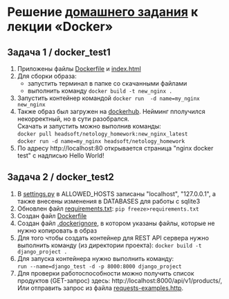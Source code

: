 # Решение [домашнего задания](https://github.com/netology-code/py-homeworks-web/tree/new/1.3-docker) к лекции «Docker»

## Задача 1 / docker_test1
1. Приложены файлы [Dockerfile](https://github.com/headsoft-mikhail/netology_docker/blob/master/docker_test1/Dockerfile) и [index.html](https://github.com/headsoft-mikhail/netology_docker/blob/master/docker_test1/index.html)
1. Для сборки образа:   
    - запустить терминал в папке со скачанными файлами
    - выполнить команду `docker build -t new_nginx .`
1. Запустить контейнер командой `docker run  -d name=my_nginx new_nginx`
1. Также образ был загружен на [dockerhub](hhttps://hub.docker.com/r/headsoft/netology_homework/tags). Нейминг пполучился некорректный, но в сути разобрался.   
Скачать и запустить можно выполнив команды:   
`docker pull headsoft/netology_homework:new_nginx_latest`  
`docker run -d name=my_nginx headsoft/netology_homework` 
1. По адресу  http://localhost:80 открывается страница "nginx docker test" с  надписью Hello World!
  
## Задача 2 / docker_test2
1. В [settings.py](https://github.com/headsoft-mikhail/netology_docker/blob/master/docker_test2/stocks_products/settings.py) в ALLOWED_HOSTS записаны "localhost", "127.0.0.1", а также внесены изменения в DATABASES для работы с sqlite3
1. Обновлен файл [requirements.txt](https://github.com/headsoft-mikhail/netology_docker/blob/master/docker_test2/requirements.txt): `pip freeze>requirements.txt`
1. Создан файл [Dockerfile](https://github.com/headsoft-mikhail/netology_docker/blob/master/docker_test2/Dockerfile)
1. Создан файл [.dockerignore](https://github.com/headsoft-mikhail/netology_docker/blob/master/docker_test2/.dockerignore), в котором указаны файлы, которые не нужно копировать в образ
1. Для того чтобы создать контейнер для REST API сервера нужно выполнить команду (из директории проекта): 
`docker build -t django_project .`   
1. Для запуска контейнера нужно выполнить команду:   
`run --name=django_test -d -p 8000:8000 django_project`
1. Для проверки работоспособности  можно получить список продуктов (GET-запрос) здесь: http://localhost:8000/api/v1/products/, Или отправить запрос из файла [requests-examples.http](https://github.com/headsoft-mikhail/netology_docker/blob/master/docker_test2/requests-examples.http).
  
